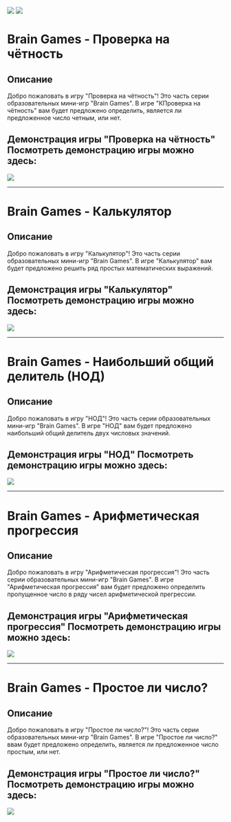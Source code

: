 <a href="https://codeclimate.com/github/chifcrow/python-project-49/maintainability"><img src="https://api.codeclimate.com/v1/badges/c0c0bd41b3105ab57b32/maintainability" /></a>
<a href="https://codeclimate.com/github/chifcrow/python-project-49/test_coverage"><img src="https://api.codeclimate.com/v1/badges/c0c0bd41b3105ab57b32/test_coverage" /></a>


 # Brain Games - Проверка на чётность

## Описание
Добро пожаловать в игру "Проверка на чётность"! Это часть серии образовательных мини-игр "Brain Games". В игре "КПроверка на чётность" вам будет предложено определить, является ли предложенное число четным, или нет.

## Демонстрация игры "Проверка на чётность" Посмотреть демонстрацию игры можно здесь:
 <a href="https://asciinema.org/a/VBlhHTxjHRJmSfo5Iu5jJZwnh" target="_blank"><img src="https://asciinema.org/a/VBlhHTxjHRJmSfo5Iu5jJZwnh.svg" /></a>

-------------------------------------------------------------------------------------------------------------------------------------------------------------------------

# Brain Games - Калькулятор

## Описание
Добро пожаловать в игру "Калькулятор"! Это часть серии образовательных мини-игр "Brain Games". В игре "Калькулятор" вам будет предложено решить ряд простых математических выражений.

## Демонстрация игры "Калькулятор" Посмотреть демонстрацию игры можно здесь:
<a href="https://asciinema.org/a/e1MhtC5gqrwLJ2jmSDog9tTvN" target="_blank"><img src="https://asciinema.org/a/e1MhtC5gqrwLJ2jmSDog9tTvN.svg" /></a>

-------------------------------------------------------------------------------------------------------------------------------------------------------------------------

# Brain Games - Наибольший общий делитель (НОД)

## Описание
Добро пожаловать в игру "НОД"! Это часть серии образовательных мини-игр "Brain Games". В игре "НОД" вам будет предложено наибольший общий делитель двух числовых значений.

## Демонстрация игры "НОД" Посмотреть демонстрацию игры можно здесь:
<a href="https://asciinema.org/a/RsAV6fVrg1VMG6j0yJ0EYirlB" target="_blank"><img src="https://asciinema.org/a/RsAV6fVrg1VMG6j0yJ0EYirlB.svg" /></a>

-------------------------------------------------------------------------------------------------------------------------------------------------------------------------

# Brain Games - Арифметическая прогрессия

## Описание
Добро пожаловать в игру "Арифметическая прогрессия"! Это часть серии образовательных мини-игр "Brain Games". В игре "Арифметическая прогрессия" вам будет предложено определить пропущенное число в ряду чисел арифметической прегрессии.

## Демонстрация игры "Арифметическая прогрессия" Посмотреть демонстрацию игры можно здесь:
<a href="https://asciinema.org/a/qpXKv6vX78PYhNoWh29cigf9I" target="_blank"><img src="https://asciinema.org/a/qpXKv6vX78PYhNoWh29cigf9I.svg" /></a>

-------------------------------------------------------------------------------------------------------------------------------------------------------------------------

# Brain Games - Простое ли число?

## Описание
Добро пожаловать в игру "Простое ли число?"! Это часть серии образовательных мини-игр "Brain Games". В игре "Простое ли число?" ввам будет предложено определить, является ли предложенное число простым, или нет.

## Демонстрация игры "Простое ли число?" Посмотреть демонстрацию игры можно здесь:
<a href="https://asciinema.org/a/vZ9UROl03Q6ifhnGRGgyTVhAE" target="_blank"><img src="https://asciinema.org/a/vZ9UROl03Q6ifhnGRGgyTVhAE.svg" /></a>

